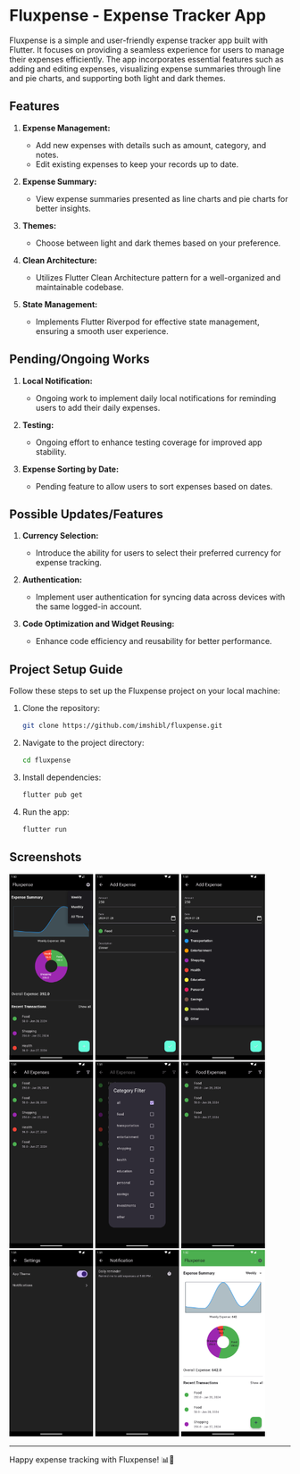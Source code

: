 # Fluxpense - Expense Tracker App

Fluxpense is a simple and user-friendly expense tracker app built with Flutter. It focuses on providing a seamless experience for users to manage their expenses efficiently. The app incorporates essential features such as adding and editing expenses, visualizing expense summaries through line and pie charts, and supporting both light and dark themes.

## Features

1. **Expense Management:**
   - Add new expenses with details such as amount, category, and notes.
   - Edit existing expenses to keep your records up to date.

2. **Expense Summary:**
   - View expense summaries presented as line charts and pie charts for better insights.

3. **Themes:**
   - Choose between light and dark themes based on your preference.

4. **Clean Architecture:**
   - Utilizes Flutter Clean Architecture pattern for a well-organized and maintainable codebase.

5. **State Management:**
   - Implements Flutter Riverpod for effective state management, ensuring a smooth user experience.

## Pending/Ongoing Works

1. **Local Notification:**
   - Ongoing work to implement daily local notifications for reminding users to add their daily expenses.

2. **Testing:**
   - Ongoing effort to enhance testing coverage for improved app stability.

3. **Expense Sorting by Date:**
   - Pending feature to allow users to sort expenses based on dates.

## Possible Updates/Features

1. **Currency Selection:**
   - Introduce the ability for users to select their preferred currency for expense tracking.

2. **Authentication:**
   - Implement user authentication for syncing data across devices with the same logged-in account.

3. **Code Optimization and Widget Reusing:**
   - Enhance code efficiency and reusability for better performance.

## Project Setup Guide

Follow these steps to set up the Fluxpense project on your local machine:

1. Clone the repository:
   ```bash
   git clone https://github.com/imshibl/fluxpense.git
   ```

2. Navigate to the project directory:
   ```bash
   cd fluxpense
   ```

3. Install dependencies:
   ```bash
   flutter pub get
   ```

4. Run the app:
   ```bash
   flutter run
   ```

## Screenshots

<img width="150" src="https://raw.githubusercontent.com/imshibl/fluxpense/main/screenshots/1.png"/>  <img width="150" src="https://raw.githubusercontent.com/imshibl/fluxpense/main/screenshots/2.png"/>  <img width="150" src="https://raw.githubusercontent.com/imshibl/fluxpense/main/screenshots/3.png"/>  <img width="150" src="https://raw.githubusercontent.com/imshibl/fluxpense/main/screenshots/4.png"/>  <img width="150" src="https://raw.githubusercontent.com/imshibl/fluxpense/main/screenshots/5.png"/>  <img width="150" src="https://raw.githubusercontent.com/imshibl/fluxpense/main/screenshots/6.png"/>  <img width="150" src="https://raw.githubusercontent.com/imshibl/fluxpense/main/screenshots/7.png"/>  <img width="150" src="https://raw.githubusercontent.com/imshibl/fluxpense/main/screenshots/8.png"/>  <img width="150" src="https://raw.githubusercontent.com/imshibl/fluxpense/main/screenshots/9.png"/>

---

Happy expense tracking with Fluxpense! 📊💸
